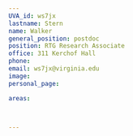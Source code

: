 ```yaml
---
UVA_id: ws7jx
lastname: Stern
name: Walker
general_position: postdoc
position: RTG Research Associate
office: 311 Kerchof Hall
phone:
email: ws7jx@virginia.edu
image:
personal_page:

areas:



---
```

